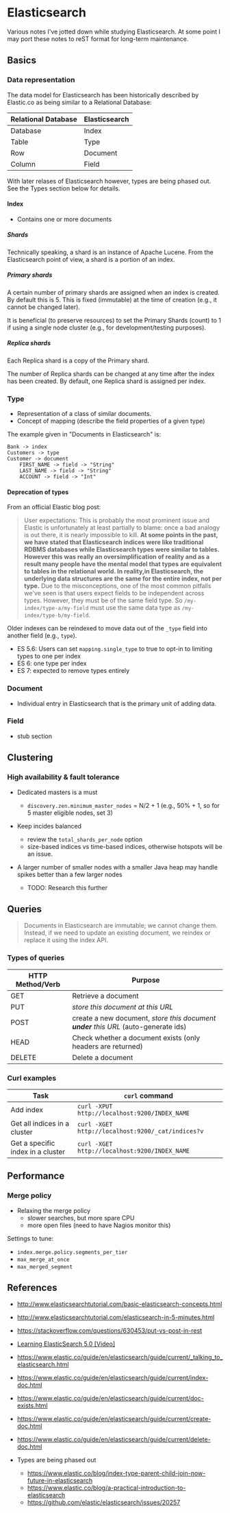 # Elasticsearch

Various notes I've jotted down while studying Elasticsearch. At some point I
may port these notes to reST format for long-term maintenance.

## Basics

### Data representation

The data model for Elasticsearch has been historically described by Elastic.co
as being similar to a Relational Database:

Relational Database | Elasticsearch
------------------- | -------------
Database | Index
Table | Type
Row | Document
Column | Field

With later relases of Elasticsearch however, types are being phased out. See
the Types section below for details.


#### Index

- Contains one or more documents

##### Shards

Technically speaking, a shard is an instance of Apache Lucene. From the
Elasticsearch point of view, a shard is a portion of an index.

##### Primary shards

A certain number of primary shards are assigned when an index is created. By
default this is 5. This is fixed (immutable) at the time of creation (e.g.,
it cannot be changed later).

It is beneficial (to preserve resources) to set the Primary Shards
(count) to 1 if using a single node cluster (e.g., for development/testing
purposes).

##### Replica shards

Each Replica shard is a copy of the Primary shard.

The number of Replica shards can be changed at any time after the index
has been created. By default, one Replica shard is assigned per index.

### Type

- Representation of a class of similar documents.
- Concept of mapping (describe the field properties of a given type)

The example given in "Documents in Elasticsearch" is:

```
Bank -> index
Customers -> type
Customer -> document
    FIRST_NAME -> field -> "String"
    LAST_NAME -> field -> "String"
    ACCOUNT -> field -> "Int"
```

#### Deprecation of types

From an official Elastic blog post:

> User expectations: This is probably the most prominent issue and Elastic is
> unfortunately at least partially to blame: once a bad analogy is out there,
> it is nearly impossible to kill.  **At some points in the past, we have stated
> that Elasticsearch indices were like traditional RDBMS databases while
> Elasticsearch types were similar to tables.  However this was really an
> oversimplification of reality and as a result many people have the mental
> model that types are equivalent to tables in the relational world.  In
> reality,in Elasticsearch, the underlying data structures are the same for
> the entire index, not per type.**  Due to the misconceptions, one of the most
> common pitfalls we've seen is that users expect fields to be independent
> across types. However, they must be of the same field type. So
> `/my-index/type-a/my-field` must use the same data type as
> `/my-index/type-b/my-field`.

Older indexes can be reindexed to move data out of the `_type` field into
another field (e.g., `type`).

- ES 5.6: Users can set `mapping.single_type` to true to opt-in to limiting types
 to one per index
- ES 6: one type per index
- ES 7: expected to remove types entirely

### Document

- Individual entry in Elasticsearch that is the primary unit of adding data.

### Field

- stub section

## Clustering

### High availability & fault tolerance

- Dedicated masters is a must
    - `discovery.zen.minimum_master_nodes` = N/2 + 1
       (e.g., 50% + 1, so for 5 master eligible nodes, set 3)

- Keep incides balanced
    - review the `total_shards_per_node` option
    - size-based indices vs time-based indices, otherwise hotspots
      will be an issue.
      
- A larger number of smaller nodes with a smaller Java heap may handle
  spikes better than a few larger nodes
    - TODO: Research this further

## Queries

> Documents in Elasticsearch are immutable; we cannot change them. Instead, if
> we need to update an existing document, we reindex or replace it using the
> index API.

### Types of queries

HTTP Method/Verb | Purpose
--------- | -------
GET | Retrieve a document
PUT | *store this document at this URL*
POST | create a new document, *store this document **under** this URL* (auto-generate ids)
HEAD | Check whether a document exists (only headers are returned)
DELETE | Delete a document


### Curl examples

Task | `curl` command
------------ | -------------
Add index | `curl -XPUT http://localhost:9200/INDEX_NAME`
Get all indices in a cluster | `curl -XGET http://localhost:9200/_cat/indices?v`
Get a specific index in a cluster | `curl -XGET http://localhost:9200/INDEX_NAME`

## Performance

### Merge policy

- Relaxing the merge policy
    - slower searches, but more spare CPU
    - more open files (need to have Nagios monitor this)

Settings to tune:

- `index.merge.policy.segments_per_tier`
- `max_merge_at_once`
- `max_merged_segment`


## References

- http://www.elasticsearchtutorial.com/basic-elasticsearch-concepts.html
- http://www.elasticsearchtutorial.com/elasticsearch-in-5-minutes.html

- https://stackoverflow.com/questions/630453/put-vs-post-in-rest

- [Learning ElasticSearch 5.0 [Video]](https://www.packtpub.com/big-data-and-business-intelligence/learning-elasticsearch-50-video)

- https://www.elastic.co/guide/en/elasticsearch/guide/current/_talking_to_elasticsearch.html
- https://www.elastic.co/guide/en/elasticsearch/guide/current/index-doc.html
- https://www.elastic.co/guide/en/elasticsearch/guide/current/doc-exists.html
- https://www.elastic.co/guide/en/elasticsearch/guide/current/create-doc.html
- https://www.elastic.co/guide/en/elasticsearch/guide/current/delete-doc.html

- Types are being phased out
    - https://www.elastic.co/blog/index-type-parent-child-join-now-future-in-elasticsearch
    - https://www.elastic.co/blog/a-practical-introduction-to-elasticsearch
    - https://github.com/elastic/elasticsearch/issues/20257
